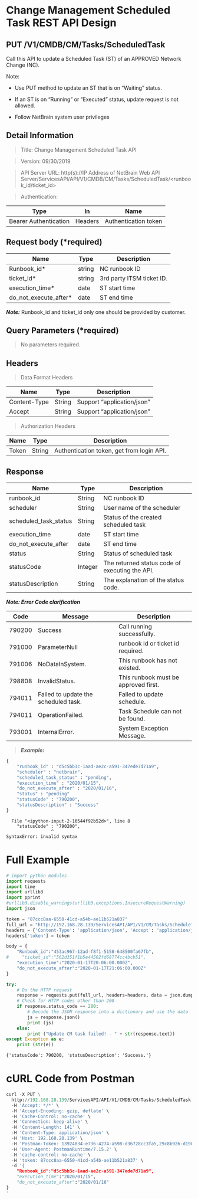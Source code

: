 
# Change Management Scheduled Task REST API Design

PUT /V1/CMDB/CM/Tasks/ScheduledTask
-----------------------------------

Call this API to update a Scheduled Task (ST) of an APPROVED Network Change
(NC).

Note:

-   Use PUT method to update an ST that is on “Waiting” status.

-   If an ST is on “Running” or “Executed” status, update request is not
    allowed.

-   Follow NetBrain system user privileges

Detail Information
------------------

> Title: Change Management Scheduled Task API

> Version: 09/30/2019

> API Server URL: http(s)://IP Address of NetBrain Web API
Server/ServicesAPI/API/V1/CMDB/CM/Tasks/ScheduledTask/\<runbook_id/ticket_id\>

> Authentication:

| **Type**              | **In**  | **Name**             |
|-----------------------|---------|----------------------|
| Bearer Authentication | Headers | Authentication token |

Request body (\*required)
-------------------------

| **Name**               | **Type** | **Description** |
|------------------------|----------|-----------------|
| Runbook_id\*           | string   | NC runbook ID               |
| ticket_id\*            | string   | 3rd party ITSM ticket ID.   |
| execution_time\*       | date     | ST start time   |
| do_not_execute_after\* | date     | ST end time     |

***Note:*** Runbook_id and ticket_id only one should be provided by customer.

Query Parameters (\*required)
-----------------------------

> No parameters required.

Headers
-------

>  Data Format Headers

| **Name**     | **Type** | **Description**            |
|--------------|----------|----------------------------|
| Content-Type | String   | Support “application/json” |
| Accept       | String   | Support “application/json” |

> Authorization Headers

| **Name** | **Type** | **Description**                           |
|----------|----------|-------------------------------------------|
| Token    | String   | Authentication token, get from login API. |

Response
--------

| **Name**              | **Type** | **Description**                                |
|-----------------------|----------|------------------------------------------------|
| runbook_id            | String   | NC runbook ID                                  |
| scheduler             | String   | User name of the scheduler                     |
| scheduled_task_status | String   | Status of the created scheduled task           |
| execution_time        | date     | ST start time                                  |
| do_not_execute_after  | date     | ST end time                                    |
| status                | String   | Status of scheduled task                       |
| statusCode            | Integer  | The returned status code of executing the API. |
| statusDescription     | String   | The explanation of the status code.            |

***Note: Error Code clarification***

| **Code** | **Message** | **Description**                                |
|------------------------------------|----------|----------|
| 790200 | Success | Call running successfully.|
| 791000 | ParameterNull |runbook id or ticket id required. |
| 791006 | NoDataInSystem. |This runbook has not existed.|
| 798808 | InvalidStatus. |This runbook must be approved first.|
| 794011 | Failed to update the scheduled task. |Failed to update schedule. |
| 794011 | OperationFailed. |Task Schedule can not be found.|
| 793001 | InternalError. |System Exception Message.|

> ***Example:***


```python
{
    "runbook_id" : "d5c5bb3c-1aad-ae2c-a591-347ede7d71a9",
    "scheduler" : "netbrain",
    "scheduled_task_status" : "pending",
    "execution_time" : "2020/01/15",
    "do_not_execute_after" : "2020/01/16",
    "status" : "pending"
    "statusCode" : "790200",
    "statusDescription" : "Success"
}
```


      File "<ipython-input-2-16544f92b52d>", line 8
        "statusCode" : "790200",
                     ^
    SyntaxError: invalid syntax
    


# Full Example


```python
# import python modules 
import requests
import time
import urllib3
import pprint
#urllib3.disable_warnings(urllib3.exceptions.InsecureRequestWarning)
import json

token = "87ccc8aa-6550-41cd-a54b-ae11b521a837" 
full_url = "http://192.168.28.139/ServicesAPI/API/V1/CM/Tasks/ScheduleTask"
headers = {'Content-Type': 'application/json', 'Accept': 'application/json'}  
headers['token'] = token

body = {
    "Runbook_id":"453ac967-12ad-f8f1-5158-648500fa67fb",
#     "ticket_id":"562d351f1b5e44502fd68774cc4bcb51",
    "execution_time":"2020-01-17T20:06:00.000Z",
    "do_not_execute_after":"2020-01-17T21:06:00.000Z"
}

try:
    # Do the HTTP request
    response = requests.put(full_url, headers=headers, data = json.dumps(body), verify=False)
    # Check for HTTP codes other than 200
    if response.status_code == 200:
        # Decode the JSON response into a dictionary and use the data
        js = response.json()
        print (js)
    else:
        print ("Update CM task failed! - " + str(response.text))
except Exception as e:
    print (str(e))
```

    {'statusCode': 790200, 'statusDescription': 'Success.'}
    

# cURL Code from Postman


```python
curl -X PUT \
  http://192.168.28.139/ServicesAPI/API/V1/CMDB/CM/Tasks/ScheduledTask \
  -H 'Accept: */*' \
  -H 'Accept-Encoding: gzip, deflate' \
  -H 'Cache-Control: no-cache' \
  -H 'Connection: keep-alive' \
  -H 'Content-Length: 141' \
  -H 'Content-Type: application/json' \
  -H 'Host: 192.168.28.139' \
  -H 'Postman-Token: 13924834-e736-4274-a598-d36728cc3fa5,29c8b926-d190-4f37-baf7-ff2ca4ca3639' \
  -H 'User-Agent: PostmanRuntime/7.15.2' \
  -H 'cache-control: no-cache' \
  -H 'token: 87ccc8aa-6550-41cd-a54b-ae11b521a837' \
  -d '{
    "Runbook_id":"d5c5bb3c-1aad-ae2c-a591-347ede7d71a9",
    "execution_time":"2020/01/15",
    "do_not_execute_after":"2020/01/16"
}
'
```
